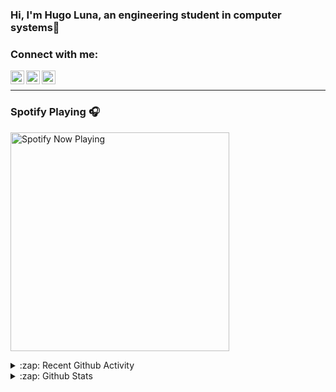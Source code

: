### Hi, I'm Hugo Luna, an engineering student in computer systems👋


### Connect with me:

[<img align="left" alt="codeSTACKr | Twitter" width="22px" src="https://cdn.jsdelivr.net/npm/simple-icons@v3/icons/twitter.svg" />][twitter]
[<img align="left" alt="codeSTACKr | LinkedIn" width="22px" src="https://cdn.jsdelivr.net/npm/simple-icons@v3/icons/linkedin.svg" />][linkedin]
[<img align="left" alt="codeSTACKr | Instagram" width="22px" src="https://cdn.jsdelivr.net/npm/simple-icons@v3/icons/instagram.svg" />][instagram]
</br>

---

### Spotify Playing 🎧

[<img src="https://novatorem.hugoluna.vercel.app/api/spotify" alt="Spotify Now Playing" width="350" />](https://open.spotify.com/user/qynm32a62tmp1vfpgxiwhsm2h)



<details>
  <summary>:zap: Recent Github Activity</summary>
  
<!--START_SECTION:activity-->
1. 🎉 Merged PR [#1](https://github.com//HugoLuna5/Rumiantes/pull/1) in [HugoLuna5/Rumiantes](https://github.com//HugoLuna5/Rumiantes)
2. 💪 Opened PR [#1](https://github.com//HugoLuna5/Rumiantes/pull/1) in [HugoLuna5/Rumiantes](https://github.com//HugoLuna5/Rumiantes)
<!--END_SECTION:activity-->

</details>

<details>
  <summary>:zap: Github Stats</summary>

  <img align="left" alt="HugoLuna5's Github Stats" src="https://github-readme-stats-git-master.hugoluna.vercel.app/api?username=HugoLuna5&show_icons=true&hide_border=true" />

  [![Top Langs](https://github-readme-stats-git-master.hugoluna.vercel.app/api/top-langs/?username=HugoLuna5)](https://github.com/HugoLuna5/github-readme-stats)

</details>


[twitter]: https://twitter.com/Hugo_Luna5
[instagram]: https://instagram.com/hugoluna5
[linkedin]: https://linkedin.com/in/hugodariolc
